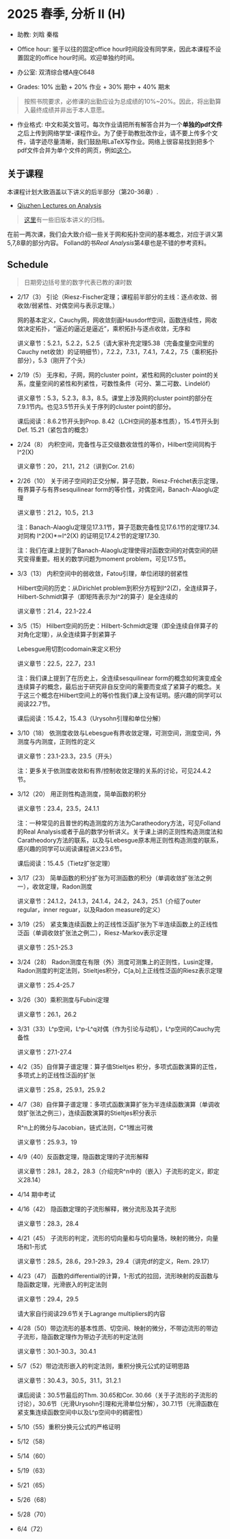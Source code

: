 # 2025 春季, 分析 II (H)





- 助教: 刘晗  秦楷

- Office hour: 鉴于以往的固定office hour时间段没有同学来，因此本课程不设置固定的office hour时间。欢迎单独约时间。
  
- 办公室: 双清综合楼A座C648
  
- Grades: 10% 出勤 + 20% 作业 + 30% 期中 + 40% 期末
> 按照书院要求，必修课的出勤应设为总成绩的10%~20%。因此，将出勤算入最终成绩并非出于本人意愿。
  
- 作业格式: 中文和英文皆可。每次作业请把所有解答合并为一个**单独的pdf文件**之后上传到网络学堂-课程作业。为了便于助教批改作业，请不要上传多个文件，请字迹尽量清晰，我们鼓励用LaTeX写作业。网络上很容易找到把多个pdf文件合并为单个文件的网页，例如[这个](https://www.ilovepdf.com/merge_pdf)。

## 关于课程

本课程计划大致涵盖以下讲义的后半部分（第20-36章）.

- [Qiuzhen Lectures on Analysis](https://binguimath.github.io/Files/2023_Analysis.pdf)

> [这里](https://binguimath.github.io/Pages/2023_Analysis_Old.html)有一些旧版本讲义的归档。
  
在前一两次课，我们会大致介绍一些关于网和拓扑空间的基本概念，对应于讲义第5,7,8章的部分内容。 Folland的书*Real Analysis*第4章也是不错的参考资料。

## Schedule

> 日期旁边括号里的数字代表已教的课时数

- 2/17（3） 引论（Riesz-Fischer定理；课程前半部分的主线：逐点收敛、弱收敛/弱紧性、对偶空间与表示定理。）

  网的基本定义，Cauchy网，网收敛刻画Hausdorff空间，函数连续性，网收敛决定拓扑，“逼近的逼近是逼近”，乘积拓扑与逐点收敛，无序和

  讲义章节：5.2.1，5.2.2，5.2.5（请大家补充定理5.38（完备度量空间里的Cauchy net收敛）的证明细节），7.2.2，7.3.1，7.4.1，7.4.2，7.5（乘积拓扑部分），5.3（刚开了个头）
  
- 2/19（5） 无序和，子网，网的cluster point，紧性和网的cluster point的关系，度量空间的紧性和列紧性，可数性条件（可分、第二可数、Lindelöf）

  讲义章节：5.3，5.2.3，8.3，8.5。课堂上涉及网的cluster point的部分在7.9.1节内。也见3.5节开头关于序列的cluster point的部分。

  课后阅读：8.6.2节开头到Prop. 8.42（LCH空间的基本性质），15.4节开头到Def. 15.21（紧包含的概念）

- 2/24（8） 内积空间，完备性与正交级数收敛性的等价，Hilbert空间同构于l^2(X)

  讲义章节：20， 21.1，21.2（讲到Cor. 21.6）

- 2/26（10） 关于闭子空间的正交分解，算子范数，Riesz-Fréchet表示定理，有界算子与有界sesquilinear form的等价性，对偶空间，Banach-Alaoglu定理

  讲义章节：21.2，10.5，21.3

  注：Banach-Alaoglu定理见17.3.1节，算子范数完备性见17.6.1节的定理17.34. 对同构 l^2(X)*≃l^2(X) 的证明见17.4.2节的定理17.30.
  
  注：我们在课上提到了Banach-Alaoglu定理使得对函数空间的对偶空间的研究变得重要。相关的数学问题为moment problem，可见17.5节。

- 3/3（13） 内积空间中的弱收敛，Fatou引理，单位闭球的弱紧性

  Hilbert空间的历史：从Dirichlet problem到积分方程到l^2(Z)，全连续算子，Hilbert-Schmidt算子（即矩阵表示为l^2的算子）是全连续的

  讲义章节：21.4，22.1-22.4

- 3/5（15） Hilbert空间的历史：Hilbert-Schmidt定理（即全连续自伴算子的对角化定理），从全连续算子到紧算子

  Lebesgue用切割codomain来定义积分

  讲义章节：22.5，22.7，23.1

  注：我们课上提到了在历史上，全连续sesquilinear form的概念如何演变成全连续算子的概念，最后出于研究非自反空间的需要而变成了紧算子的概念。关于这三个概念在Hilbert空间上的等价性我们课上没有证明。感兴趣的同学可以阅读22.7节。

  课后阅读：15.4.2，15.4.3（Urysohn引理和单位分解）

- 3/10（18） 依测度收敛与Lebesgue有界收敛定理，可测空间，测度空间，外测度与内测度，正则性的定义

  讲义章节：23.1-23.3，23.5（开头）

  注：更多关于依测度收敛和有界/控制收敛定理的关系的讨论，可见24.4.2节。

- 3/12（20） 用正则性构造测度，简单函数的积分

  讲义章节：23.4，23.5，24.1.1

  注：一种常见的且普世的构造测度的方法为Caratheodory方法，可见Folland的Real Analysis或者于品的数学分析讲义。关于课上讲的正则性构造测度法和Caratheodory方法的联系，以及与Lebesgue原本用正则性构造测度的联系，感兴趣的同学可以阅读课程讲义23.6节。

  课后阅读：15.4.5（Tietz扩张定理）

- 3/17（23） 简单函数的积分扩张为可测函数的积分（单调收敛扩张法之例一），收敛定理，Radon测度

  讲义章节：24.1.2，24.1.3，24.1.4，24.2，24.3，25.1（介绍了outer regular，inner reguar，以及Radon measure的定义）

- 3/19（25） 紧支集连续函数上的正线性泛函扩张为下半连续函数上的正线性泛函（单调收敛扩张法之例二），Riesz-Markov表示定理

  讲义章节：25.1-25.3

- 3/24（28） Radon测度在有限（外）测度可测集上的正则性，Lusin定理，Radon测度的判定法则，Stieltjes积分，C[a,b]上正线性泛函的Riesz表示定理

  讲义章节：25.4-25.7

- 3/26（30）乘积测度与Fubini定理

  讲义章节：26.1，26.2

- 3/31（33）L^p空间，L^p-L^q对偶（作为引论与动机），L^p空间的Cauchy完备性

  讲义章节：27.1-27.4

- 4/2（35）自伴算子谱定理：算子值Stieltjes 积分，多项式函数演算的正性，多项式上的正线性泛函的扩张

  讲义章节：25.8，25.9.1，25.9.2

- 4/7（38）自伴算子谱定理：多项式函数演算扩张为半连续函数演算（单调收敛扩张法之例三），连续函数演算的Stieltjes积分表示

  R^n上的微分与Jacobian，链式法则，C^1推出可微

  讲义章节：25.9.3，19

- 4/9（40）反函数定理，隐函数定理的子流形解释

  讲义章节：28.1，28.2，28.3（介绍完R^n中的（嵌入）子流形的定义，即定义28.14）

- 4/14 期中考试

- 4/16（42） 隐函数定理的子流形解释，微分流形及其子流形

  讲义章节：28.3，28.4

- 4/21（45） 子流形的判定，流形的切向量和与切向量场，映射的微分，向量场和1-形式

  讲义章节：28.5，28.6，29.1-29.3，29.4（讲完df的定义，Rem. 29.17）

- 4/23（47） 函数的differential的计算，1-形式的拉回，流形映射的反函数与隐函数定理，光滑嵌入的判定法则

  讲义章节：29.4，29.5

  请大家自行阅读29.6节关于Lagrange multipliers的内容

- 4/28（50）带边流形的基本性质、切空间、映射的微分，不带边流形的带边子流形，隐函数定理作为带边子流形的判定法则

  讲义章节：30.1-30.3，30.4.1

- 5/7（52）带边流形嵌入的判定法则，重积分换元公式的证明思路

  讲义章节：30.4.3，30.5，31.1，31.2.1

  课后阅读：30.5节最后的Thm. 30.65和Cor. 30.66（关于子流形的子流形的讨论），30.6节（光滑Urysohn引理和光滑单位分解），30.7.1节（光滑函数在紧支集连续函数空间中以及L^p空间中的稠密性）

- 5/10（55）重积分换元公式的严格证明

- 5/12（58）

- 5/14（60）

- 5/19（63）

- 5/21（65）

- 5/26（68）

- 5/28（70）

- 6/4（72）
  
  
  

